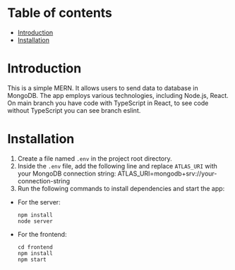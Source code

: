 # Table of contents
- [Introduction](#Introduction)
- [Installation](#Installation)

# Introduction
This is a simple MERN. It allows users to send data to database in MongoDB. The app employs various technologies, including Node.js, React. On main branch you have code with TypeScript in React, to see code without TypeScript you can see branch eslint.

# Installation

1. Create a file named `.env` in the project root directory.
2. Inside the `.env` file, add the following line and replace `ATLAS_URI` with your MongoDB connection string:
ATLAS_URI=mongodb+srv://your-connection-string
3. Run the following commands to install dependencies and start the app:

- For the server:

  ```
  npm install
  node server
  ```

- For the frontend:

  ```
  cd frontend
  npm install
  npm start
  ```
